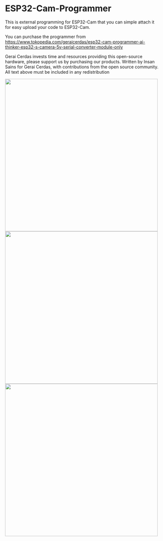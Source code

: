 # ESP32-Cam-Programmer
This is external programming for ESP32-Cam that you can simple attach it for easy upload your code to ESP32-Cam.

You can purchase the programmer from https://www.tokopedia.com/geraicerdas/esp32-cam-programmer-ai-thinker-esp32-s-camera-5v-serial-converter-module-only
 
Gerai Cerdas invests time and resources providing this open-source hardware, please support us by purchasing our products.
Written by Insan Sains for Gerai Cerdas, with contributions from the open source community. All text above must be included in any redistribution

<img src="https://ecs7.tokopedia.net/img/cache/900/VqbcmM/2021/1/20/0cee6626-4e0b-4d04-bf8a-30e3e52d6e20.jpg" width=500>
<img src="https://ecs7.tokopedia.net/img/cache/900/VqbcmM/2021/1/20/560549d7-d495-413d-a784-35417a159ad9.jpg" width=500>
<img src="https://ecs7.tokopedia.net/img/cache/900/VqbcmM/2021/1/20/1244e61b-8b12-4fa8-89a3-6300f83756bb.jpg" width=500>
